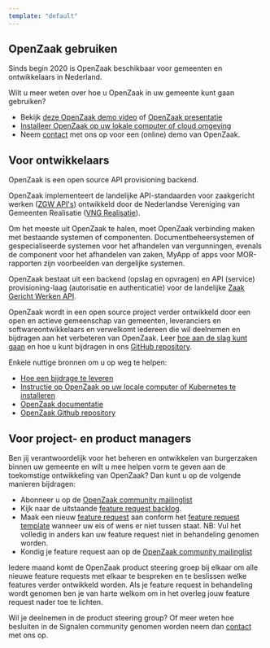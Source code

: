 ```yaml
---
template: "default"
---
```


## OpenZaak gebruiken

Sinds begin 2020 is OpenZaak beschikbaar voor gemeenten en ontwikkelaars in Nederland.

Wilt u meer weten over hoe u OpenZaak in uw gemeente kunt gaan gebruiken?

* Bekijk [deze OpenZaak demo video](https://player.vimeo.com/video/389842983?app_id=122963) of [OpenZaak presentatie](https://commonground.nl/file/download/54477469/2020-02-14-presentatie-open-zaak-at-live2020pdf)
* [Installeer OpenZaak op uw lokale computer of cloud  omgeving](https://open-zaak.readthedocs.io/en/latest/installation/index.html)
* Neem [contact](/contact/)  met ons op voor een (online) demo van OpenZaak.

## Voor ontwikkelaars

OpenZaak is een open source API provisioning backend.

OpenZaak implementeert de landelijke API-standaarden voor zaakgericht werken ([ZGW API's](https://github.com/VNG-Realisatie/gemma-zaken)) ontwikkeld door de Nederlandse Vereniging van Gemeenten Realisatie ([VNG Realisatie](https://www.vngrealisatie.nl/)).

Om het meeste uit OpenZaak te halen, moet OpenZaak verbinding maken met bestaande systemen of componenten. Documentbeheersystemen of gespecialiseerde systemen voor het afhandelen van vergunningen, evenals de component voor het afhandelen van zaken, MyApp of apps voor MOR-rapporten zijn voorbeelden van dergelijke systemen.

OpenZaak bestaat uit een backend (opslag en opvragen) en API (service) provisioning-laag (autorisatie en authenticatie) voor de landelijke [Zaak Gericht Werken API](https://github.com/VNG-Realisatie/gemma-zaken).

OpenZaak wordt in een open source project verder ontwikkeld door een open en actieve gemeenschap van gemeenten, leveranciers en softwareontwikkelaars en verwelkomt iedereen die wil deelnemen en bijdragen aan het verbeteren van OpenZaak. Leer [hoe aan de slag kunt gaan](https://open-zaak.readthedocs.io/en/latest/installation/index.html#installation-index) en hoe u kunt bijdragen in ons [GitHub repository](https://github.com/open-zaak/open-zaak).

Enkele nuttige bronnen om u op weg te helpen:
* [Hoe een bijdrage te leveren](https://github.com/open-zaak/open-zaak/blob/master/CONTRIBUTING.md)
* [Instructie op OpenZaak op uw locale computer of Kubernetes te installeren](https://open-zaak.readthedocs.io/en/latest/installation/index.html)
* [OpenZaak documentatie](https://open-zaak.readthedocs.io/en/latest/introduction/index.html)
* [OpenZaak Github repository](https://github.com/open-zaak/open-zaak)


## Voor project- en product managers

Ben jij verantwoordelijk voor het beheren en ontwikkelen van burgerzaken binnen uw gemeente en wilt u mee helpen vorm te geven aan de toekomstige ontwikkeling van OpenZaak? Dan kunt u op de volgende manieren bijdragen:

- Abonneer u op de [OpenZaak community mailinglist](https://lists.publiccode.net/mailman/postorius/lists/openzaak-discuss.lists.publiccode.net/)
- Kijk naar de uitstaande [feature request backlog]().
- Maak een nieuw [feature request]() aan conform het [feature request template]() wanneer uw eis of wens er niet tussen staat. NB: Vul het volledig in anders kan uw feature request niet in behandeling genomen worden.
- Kondig je feature request aan op de [OpenZaak community mailinglist](https://lists.publiccode.net/mailman/postorius/lists/openzaak-discuss.lists.publiccode.net/)

Iedere maand komt de OpenZaak product steering groep bij elkaar om alle nieuwe feature requests met elkaar te bespreken en te beslissen welke features verder ontwikkeld worden. Als je feature request in behandeling wordt genomen ben je van harte welkom om in het overleg jouw feature request nader toe te lichten.

Wil je deelnemen in de product steering group? Of meer weten hoe besluiten in de Signalen community genomen worden neem dan [contact](/contact/) met ons op.
